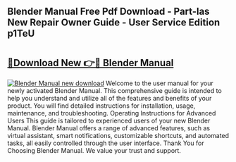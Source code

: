 ## Blender Manual Free Pdf Download - Part-las New Repair Owner Guide - User Service Edition p1TeU

# <h2><a href="http://bc4567.oget.top/?id=Blender+Manual">🔗Download New 👉🔴 Blender Manual</a></h2>

[![Blender Manual new download](https://i.imgur.com/5g1atiW.png)](http://bc4567.oget.top/?id=Blender+Manual)
Welcome to the user manual for your newly activated Blender Manual. This comprehensive guide is intended to help you understand and utilize all of the features and benefits of your product. You will find detailed instructions for installation, usage, maintenance, and troubleshooting. Operating Instructions for Advanced Users This guide is tailored to experienced users of your new Blender Manual. Blender Manual offers a range of advanced features, such as virtual assistant, smart notifications, customizable shortcuts, and automated tasks, all easily controlled through the user interface. Thank You for Choosing Blender Manual. We value your trust and support.
